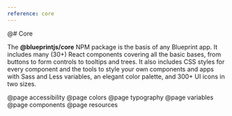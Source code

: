 ```yaml
---
reference: core
---
```


@# Core

The __@blueprintjs/core__ NPM package is the basis of any Blueprint app. It includes many (30+)
React components covering all the basic bases, from buttons to form controls to tooltips and trees.
It also includes CSS styles for every component and the tools to style your own components and apps
with Sass and Less variables, an elegant color palette, and 300+ UI icons in two sizes.

@page accessibility
@page colors
@page typography
@page variables
@page components
@page resources
